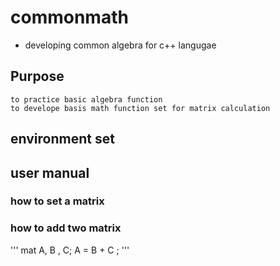 # commonmath 

- developing common algebra for c++ langugae 

## Purpose
	to practice basic algebra function 
	to develope basis math function set for matrix calculation 


## environment set
	
	
	
## user manual 
	
### how to set a matrix 

### how to add two matrix 
'''
	mat A, B , C;
	A = B + C ;
'''

	

	
	